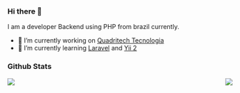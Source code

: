 ### Hi there 👋

I am a developer Backend using PHP from brazil currently.

- 🔭 I’m currently working on [Quadritech Tecnologia](http://quadritech.com.br/)
- 🌱 I’m currently learning [Laravel](https://laravel.com/) and [Yii 2](https://www.yiiframework.com/)

### Github Stats

<img align='left' src="https://github-readme-stats.vercel.app/api/top-langs/?username=yurineves92&hide=TeX&layout=compact"><img align='right' src="https://github-readme-stats.vercel.app/api?username=yurineves92&show_icons=true">

